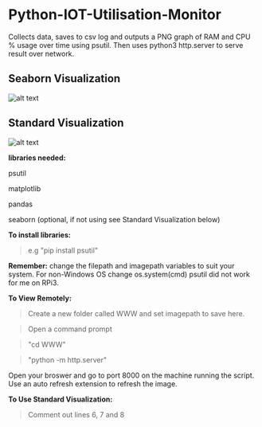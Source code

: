 # Python-IOT-Utilisation-Monitor
Collects data, saves to csv log and outputs a PNG graph of RAM and CPU % usage over time using psutil. 
Then uses python3 http.server to serve result over network.

## Seaborn Visualization

![alt text](https://github.com/BobbyLeonard/Python-Utilisation-Monitor/blob/master/monitorseaborn.jpg)

## Standard Visualization

![alt text](https://github.com/BobbyLeonard/Python-Utilisation-Monitor/blob/master/monitor.jpg)

**libraries needed:**

  psutil
  
  matplotlib
  
  pandas
  
  seaborn (optional, if not using see Standard Visualization below)
  
**To install libraries:** 

>e.g "pip install psutil"

**Remember:** change the filepath and imagepath variables to suit your system.
For non-Windows OS change os.system(cmd)
psutil did not work for me on RPi3.

**To View Remotely:**

  >Create a new folder called WWW and set imagepath to save here.
  
  >Open a command prompt
  
  >"cd WWW"
    
  >"python -m http.server"
  
  Open your broswer and go to port 8000 on the machine running the script.
  Use an auto refresh extension to refresh the image.
  
  **To Use Standard Visualization:**
  
>Comment out lines 6, 7 and 8
